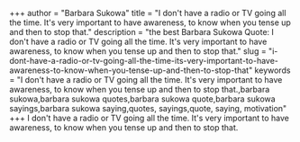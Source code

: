 +++
author = "Barbara Sukowa"
title = "I don't have a radio or TV going all the time. It's very important to have awareness, to know when you tense up and then to stop that."
description = "the best Barbara Sukowa Quote: I don't have a radio or TV going all the time. It's very important to have awareness, to know when you tense up and then to stop that."
slug = "i-dont-have-a-radio-or-tv-going-all-the-time-its-very-important-to-have-awareness-to-know-when-you-tense-up-and-then-to-stop-that"
keywords = "I don't have a radio or TV going all the time. It's very important to have awareness, to know when you tense up and then to stop that.,barbara sukowa,barbara sukowa quotes,barbara sukowa quote,barbara sukowa sayings,barbara sukowa saying,quotes, sayings,quote, saying, motivation"
+++
I don't have a radio or TV going all the time. It's very important to have awareness, to know when you tense up and then to stop that.
